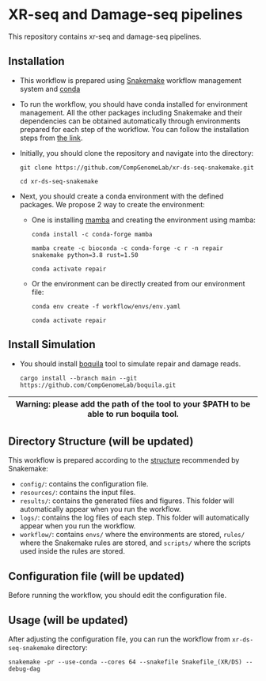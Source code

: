 # XR-seq and Damage-seq pipelines

This repository contains xr-seq and damage-seq pipelines.  

## Installation

- This workflow is prepared using 
[Snakemake](https://snakemake.readthedocs.io/en/stable/) workflow management 
system and [conda](https://docs.conda.io/en/latest/)

- To run the workflow, you should have conda installed for environment 
management. All the other packages including Snakemake and their dependencies 
can be obtained automatically through environments prepared for each step of 
the workflow. You can follow the installation steps from 
[the link](https://docs.conda.io/projects/conda/en/latest/user-guide/install/download.html).

- Initially, you should clone the repository and navigate into the directory: 

    ```
    git clone https://github.com/CompGenomeLab/xr-ds-seq-snakemake.git
        
    cd xr-ds-seq-snakemake
    ```

- Next, you should create a conda environment with the defined packages. 
We propose 2 way to create the environment:

    - One is installing [mamba](https://mamba.readthedocs.io/en/latest/) 
    and creating the environment using mamba:

        ```
        conda install -c conda-forge mamba

        mamba create -c bioconda -c conda-forge -c r -n repair snakemake python=3.8 rust=1.50

        conda activate repair
        ```

    - Or the environment can be directly created from our environment file:

        ```
        conda env create -f workflow/envs/env.yaml

        conda activate repair
        ```

## Install Simulation

- You should install [boquila](https://github.com/CompGenomeLab/boquila) 
tool to simulate repair and damage reads.

    ```
    cargo install --branch main --git https://github.com/CompGenomeLab/boquila.git
    ```

| Warning: please add the path of the tool to your $PATH to be able to run boquila tool. |
| --- |

## Directory Structure (will be updated)

This workflow is prepared according to the 
[structure](https://snakemake.readthedocs.io/en/stable/snakefiles/deployment.html) 
recommended by Snakemake: 

- `config/`: contains the configuration file.
- `resources/`: contains the input files.  
- `results/`: contains the generated files and figures. 
This folder will automatically appear when you run the workflow.
- `logs/`: contains the log files of each step. 
This folder will automatically appear when you run the workflow.
- `workflow/`: contains `envs/` where the environments are stored, 
`rules/` where the Snakemake rules are stored, and 
`scripts/` where the scripts used inside the rules are stored. 

## Configuration file (will be updated)

Before running the workflow, you should edit the configuration file.  

## Usage (will be updated)

After adjusting the configuration file, you can run the workflow 
from `xr-ds-seq-snakemake` directory:

```
snakemake -pr --use-conda --cores 64 --snakefile Snakefile_(XR/DS) --debug-dag
```
